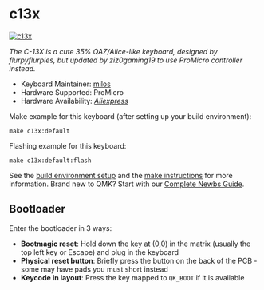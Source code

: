 # c13x

[![c13x](https://i.imgur.com/K0koJJW.jpeg)](https://github.com/qmk/qmk_firmware/tree/master/keyboards/handwired)

*The C-13X is a cute 35% QAZ/Alice-like keyboard, designed by flurpyflurples, but updated by ziz0gaming19 to use ProMicro controller instead.*

* Keyboard Maintainer: [milos](https://github.com/miloslalic19)
* Hardware Supported: ProMicro
* Hardware Availability: *[Aliexpress](https://www.aliexpress.com/item/1005006654641959.html)*

Make example for this keyboard (after setting up your build environment):

    make c13x:default

Flashing example for this keyboard:

    make c13x:default:flash

See the [build environment setup](https://docs.qmk.fm/#/getting_started_build_tools) and the [make instructions](https://docs.qmk.fm/#/getting_started_make_guide) for more information. Brand new to QMK? Start with our [Complete Newbs Guide](https://docs.qmk.fm/#/newbs).

## Bootloader

Enter the bootloader in 3 ways:

* **Bootmagic reset**: Hold down the key at (0,0) in the matrix (usually the top left key or Escape) and plug in the keyboard
* **Physical reset button**: Briefly press the button on the back of the PCB - some may have pads you must short instead
* **Keycode in layout**: Press the key mapped to `QK_BOOT` if it is available